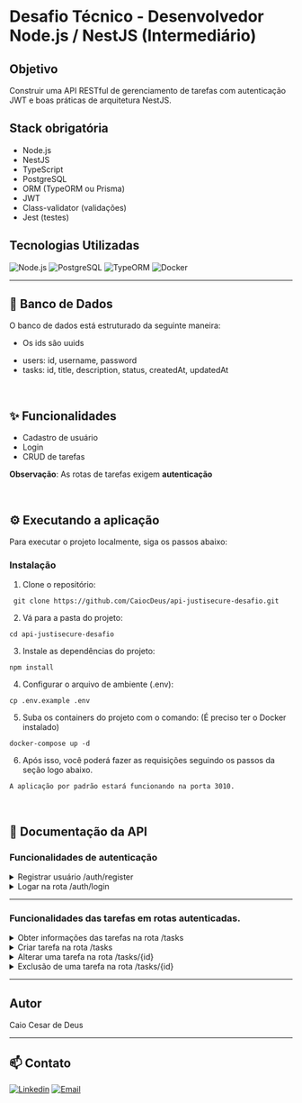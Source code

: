 <h1> Desafio Técnico - Desenvolvedor Node.js / NestJS (Intermediário) </h1>

## Objetivo
<p>Construir uma API RESTful de gerenciamento de tarefas com autenticação JWT e boas práticas de arquitetura NestJS.</p>

## Stack obrigatória
- Node.js
- NestJS
- TypeScript
- PostgreSQL
- ORM (TypeORM ou Prisma)
- JWT
- Class-validator (validações)
- Jest (testes)

## Tecnologias Utilizadas
![Node.js](https://img.shields.io/badge/Node.js-417E38?style=for-the-badge&logo=node.js&logoColor=white)
![PostgreSQL](https://img.shields.io/badge/PostgreSQL-73618F?style=for-the-badge&logo=mysql&logoColor=white)
![TypeORM](https://img.shields.io/badge/TypeORM-3A005D?style=for-the-badge&logo=typeorm&logoColor=white)
![Docker](https://img.shields.io/badge/docker-blue?style=for-the-badge&logo=docker)

<hr>

## 🎲 Banco de Dados

<p>
O banco de dados está estruturado da seguinte maneira:</p>

* Os ids são uuids
- users: id, username, password
- tasks: id, title, description, status, createdAt, updatedAt

<br>

## ✨ Funcionalidades
- Cadastro de usuário
- Login
- CRUD de tarefas

<p><strong>Observação</strong>: As rotas de tarefas exigem <strong>autenticação</strong></p>

<br>

## ⚙️ Executando a aplicação

Para executar o projeto localmente, siga os passos abaixo:

### Instalação

1. Clone o repositório:

```
 git clone https://github.com/CaiocDeus/api-justisecure-desafio.git
```

2. Vá para a pasta do projeto:

```
cd api-justisecure-desafio
```

3. Instale as dependências do projeto:

```
npm install
```

4. Configurar o arquivo de ambiente (.env):

```
cp .env.example .env
```

5. Suba os containers do projeto com o comando: (É preciso ter o Docker instalado)

```
docker-compose up -d
```

6. Após isso, você poderá fazer as requisições seguindo os passos da seção logo abaixo.

```
A aplicação por padrão estará funcionando na porta 3010.
```

<br>

## 📑 Documentação da API

### Funcionalidades de autenticação

<details>
  <summary>Registrar usuário /auth/register</summary>

  <code>POST</code> <code>/auth/register</code>

  | Headers   | Tipo       | Descrição                           |
  | :---------- | :--------- | :---------------------------------- |
  | `Content-Type` | `application/json` | **Obrigatório** -> Tipo de mídia dos dados que estão sendo enviados na requisição |

  | Parâmetros Body   | Tipo       | Descrição                           |
  | :---------- | :--------- | :---------------------------------- |
  | `username` | `string` | **Obrigatório** -> Username do usuário |
  | `password` | `string` | **Obrigatório** -> Senha do usuário |

  #### Exemplo de retorno

  <p>Status: 201 Created</p>
    {
      "id": "01957d0c-5f58-71e6-bc28-cf871b8b2bdd",
      "username": "teste",
      "password": "$2b$08$fYpjKycAj004f49Qv6jQr.y1BE1EbNk.mUEp42zBcmI1e0eTPZPWK"
    }
</details>

<details>
  <summary>Logar na rota /auth/login</summary>

  <code>POST</code> <code>/auth/login</code>

  | Headers   | Tipo       | Descrição                           |
  | :---------- | :--------- | :---------------------------------- |
  | `Content-Type` | `application/json` | **Obrigatório** -> Tipo de mídia dos dados que estão sendo enviados na requisição |

  | Parâmetros Body   | Tipo       | Descrição                           |
  | :---------- | :--------- | :---------------------------------- |
  | `username` | `string` | **Obrigatório** -> Username do usuário |
  | `password` | `string` | **Obrigatório** -> Password do usuário |

  #### Exemplo de retorno

  <p>Status: 200 OK</p>
    {
      "access_token": "eyJhbGciOiJIUzI1NiIsInR5cCI6IkpXVCJ9.eyJzdWIiOiJhMzkzZTQ3NC00NTY5LTRhZWYtYWRlYy1kNjhkNWU0Yzk5MzMiLCJ1c2VybmFtZSI6InRlc3RlIiwiaWF0IjoxNzQ5MzE4MTAxLCJleHAiOjE3NDkzMjUzMDF9.Jzf6t5SSF4fNRB6ti5I2dTuDI04DZJRle7j1uKmzB70"
    }
</details>

<hr>

### Funcionalidades das tarefas em rotas autenticadas.

<details>
  <summary>Obter informações das tarefas na rota /tasks</summary>

  <code>GET</code> <code>/tasks</code>

  | Headers   | Tipo       | Descrição                           |
  | :---------- | :--------- | :---------------------------------- |
  | `Authorization` | `Bearer eyJhbGciOiJIUzI1NiIsInR5cCI6IkpXVCJ9...` | **Obrigatório** -> Seu token gerado no login |

  #### Exemplo de retorno

  <p>Status: 200 OK</p>
    [
      {
        "id": "01957d0c-5f58-71e6-bc28-cf871b8b2bdd",
        "title": "teste",
        "description": "teste",
        "status": "PENDING",
        "created_at": "2024-07-15T23:49:44.000000Z",
        "updated_at": "2024-07-15T23:49:44.000000Z"
      },
      {
        "id": "01957d0c-6021-72d3-80fb-bb6cf14f5708",
        "title": "teste2",
        "description": "teste2",
        "status": "DONE",
        "created_at": "2024-07-15T23:49:44.000000Z",
        "updated_at": "2024-07-15T23:49:44.000000Z"
      }
    ]

</details>

<details>
  <summary>Criar tarefa na rota /tasks</summary>

  <code>POST</code> <code>/tasks</code>

  | Headers   | Tipo       | Descrição                           |
  | :---------- | :--------- | :---------------------------------- |
  | `Content-Type` | `application/json` | **Obrigatório** -> Tipo de mídia dos dados que estão sendo enviados na requisição |
  | `Authorization` | `Bearer eyJhbGciOiJIUzI1NiIsInR5cCI6IkpXVCJ9...` | **Obrigatório** -> Seu token gerado no login |

  | Parâmetros Body   | Tipo       | Descrição                           |
  | :---------- | :--------- | :---------------------------------- |
  | `title` | `string` | **Obrigatório** -> Título da tarefa |
  | `description` | `string` | **Obrigatório** -> Descrição da tarefa |
  | `status` | `enum (PENDING, IN_PROGRESS, DONE)` | Status da tarefa |

  #### Exemplo de retorno

  <p>Status: 201 Created</p>
    {
      "id": "51fcc857-1953-4d46-ad17-465edc899c0c",
      "title": "teste2",
      "description": "teste2",
      "status": "PENDING",
      "createdAt": "2025-06-09T03:59:11.762Z",
      "updatedAt": "2025-06-09T03:59:11.762Z"
    }
</details>

<details>
  <summary>Alterar uma tarefa na rota /tasks/{id}</summary>

  <code>PATCH</code> <code>/tasks/{id}</code>

  | Headers   | Tipo       | Descrição                           |
  | :---------- | :--------- | :---------------------------------- |
  | `Content-Type` | `application/json` | **Obrigatório** -> Tipo de mídia dos dados que estão sendo enviados na requisição |
  | `Authorization` | `Bearer eyJhbGciOiJIUzI1NiIsInR5cCI6IkpXVCJ9...` | **Obrigatório** -> Seu token gerado no login |

  | Parâmetro via Request   | Tipo       | Descrição               |
  | :---------- | :--------- | :---------------------------------- |
  | `id` | `string` | **Obrigatório** ->  ID da tarefa |

  | Parâmetros Body   | Tipo       | Descrição                           |
  | :---------- | :--------- | :---------------------------------- |
  | `title` | `string` | Título da tarefa |
  | `description` | `string` | Descrição da tarefa |
  | `status` | `enum (PENDING, IN_PROGRESS, DONE)` | Status da tarefa |

  #### Exemplo de retorno

  <p>Status: 200 OK</p>
</details>

<details>
  <summary>Exclusão de uma tarefa na rota /tasks/{id}</summary>

  <code>DELETE</code> <code>/tasks/{id}</code>

  | Headers   | Tipo       | Descrição                           |
  | :---------- | :--------- | :---------------------------------- |
  | `Authorization` | `Bearer eyJhbGciOiJIUzI1NiIsInR5cCI6IkpXVCJ9...` | **Obrigatório** -> Seu token gerado no login |

  | Parâmetro via Request   | Tipo       | Descrição               |
  | :---------- | :--------- | :---------------------------------- |
  | `id` | `string` | **Obrigatório** ->  ID da tarefa |

  #### Exemplo de retorno

  <p>Status: 200 OK</p>
</details>

<hr>

## Autor

Caio Cesar de Deus

<hr>

## 📫 Contato
[![Linkedin](https://img.shields.io/badge/linkedin-%230077B5.svg?style=for-the-badge&logo=linkedin&logoColor=white)](https://www.linkedin.com/in/caio-deus)
[![Email](https://img.shields.io/badge/Microsoft_Outlook-0078D4?style=for-the-badge&logo=microsoft-outlook&logoColor=white)](mailto:caioc.deus@outlook.com)